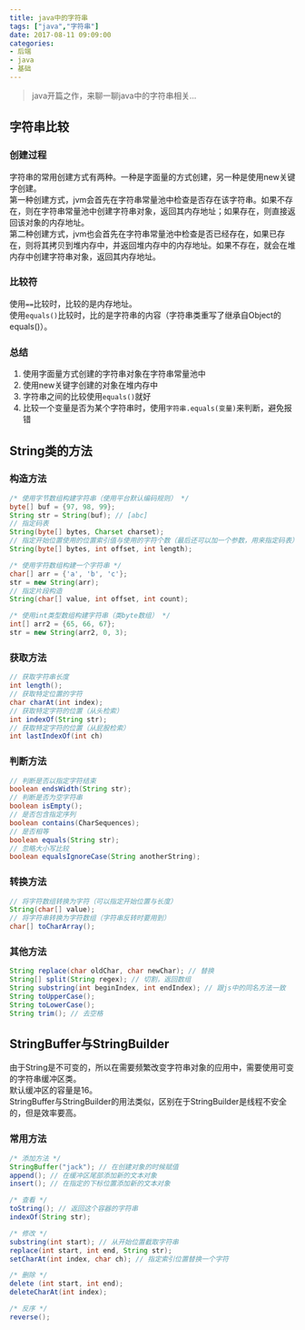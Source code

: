 ```yaml
---
title: java中的字符串
tags: ["java","字符串"]
date: 2017-08-11 09:09:00
categories:
- 后端
- java
- 基础
---
```

> java开篇之作，来聊一聊java中的字符串相关...

<!-- more -->
## 字符串比较
### 创建过程
字符串的常用创建方式有两种。一种是字面量的方式创建，另一种是使用new关键字创建。  
第一种创建方式，jvm会首先在字符串常量池中检查是否存在该字符串。如果不存在，则在字符串常量池中创建字符串对象，返回其内存地址；如果存在，则直接返回该对象的内存地址。  
第二种创建方式，jvm也会首先在字符串常量池中检查是否已经存在，如果已存在，则将其拷贝到堆内存中，并返回堆内存中的内存地址。如果不存在，就会在堆内存中创建字符串对象，返回其内存地址。  
### 比较符
使用`==`比较时，比较的是内存地址。  
使用`equals()`比较时，比的是字符串的内容（字符串类重写了继承自Object的equals()）。  
### 总结
1. 使用字面量方式创建的字符串对象在字符串常量池中  
2. 使用new关键字创建的对象在堆内存中  
3. 字符串之间的比较使用`equals()`就好  
4. 比较一个变量是否为某个字符串时，使用`字符串.equals(变量)`来判断，避免报错  

## String类的方法
### 构造方法
```java
/* 使用字节数组构建字符串（使用平台默认编码规则） */
byte[] buf = {97, 98, 99};
String str = String(buf); // [abc]
// 指定码表
String(byte[] bytes, Charset charset);
// 指定开始位置使用的位置索引值与使用的字符个数（最后还可以加一个参数，用来指定码表）
String(byte[] bytes, int offset, int length);

/* 使用字符数组构建一个字符串 */
char[] arr = {'a', 'b', 'c'};
str = new String(arr);
// 指定片段构造
String(char[] value, int offset, int count);

/* 使用int类型数组构建字符串（类byte数组） */
int[] arr2 = {65, 66, 67};
str = new String(arr2, 0, 3);
```
### 获取方法
```java
// 获取字符串长度
int length();
// 获取特定位置的字符
char charAt(int index);
// 获取特定字符的位置（从头检索）
int indexOf(String str);
// 获取特定字符的位置（从屁股检索）
int lastIndexOf(int ch)
```
### 判断方法
```java
// 判断是否以指定字符结束
boolean endsWidth(String str);
// 判断是否为空字符串
boolean isEmpty();
// 是否包含指定序列
boolean contains(CharSequences);
// 是否相等
boolean equals(String str);
// 忽略大小写比较
boolean equalsIgnoreCase(String anotherString);
```
### 转换方法
```java
// 将字符数组转换为字符（可以指定开始位置与长度）
String(char[] value);
// 将字符串转换为字符数组（字符串反转时要用到）
char[] toCharArray();
```
### 其他方法
```java
String replace(char oldChar, char newChar); // 替换
String[] split(String regex); // 切割，返回数组
String substring(int beginIndex, int endIndex); // 跟js中的同名方法一致
String toUpperCase();
String toLowerCase();
String trim(); // 去空格
```

## StringBuffer与StringBuilder
由于String是不可变的，所以在需要频繁改变字符串对象的应用中，需要使用可变的字符串缓冲区类。  
默认缓冲区的容量是16。  
StringBuffer与StringBuilder的用法类似，区别在于StringBuilder是线程不安全的，但是效率要高。  
### 常用方法
```java
/* 添加方法 */
StringBuffer("jack"); // 在创建对象的时候赋值
append(); // 在缓冲区尾部添加新的文本对象
insert(); // 在指定的下标位置添加新的文本对象

/* 查看 */
toString(); // 返回这个容器的字符串
indexOf(String str);

/* 修改 */
substring(int start); // 从开始位置截取字符串
replace(int start, int end, String str);
setCharAt(int index, char ch); // 指定索引位置替换一个字符

/* 删除 */
delete (int start, int end);
deleteCharAt(int index);

/* 反序 */
reverse();
```
